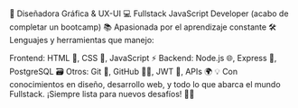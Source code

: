 🎨 Diseñadora Gráfica & UX-UI
💻 Fullstack JavaScript Developer (acabo de completar un bootcamp)
📚 Apasionada por el aprendizaje constante
🛠 Lenguajes y herramientas que manejo:

Frontend: HTML 📄, CSS 🎨, JavaScript ⚡
Backend: Node.js 🌐, Express 🚀, PostgreSQL 🗃️
Otros: Git 🔧, GitHub 🧑‍💻, JWT 🔑, APIs 🌍
💡 Con conocimientos en diseño, desarrollo web, y todo lo que abarca el mundo Fullstack. ¡Siempre lista para nuevos desafíos! 🚀✨